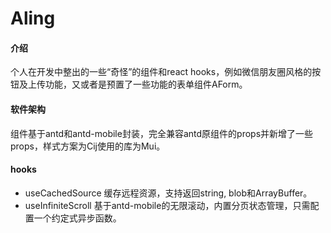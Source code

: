 # Aling

#### 介绍
个人在开发中整出的一些“奇怪”的组件和react hooks，例如微信朋友圈风格的按钮及上传功能，又或者是预置了一些功能的表单组件AForm。

#### 软件架构
组件基于antd和antd-mobile封装，完全兼容antd原组件的props并新增了一些props，样式方案为Cij使用的库为Mui。

#### hooks
* useCachedSource 缓存远程资源，支持返回string, blob和ArrayBuffer。
* useInfiniteScroll 基于antd-mobile的无限滚动，内置分页状态管理，只需配置一个约定式异步函数。
